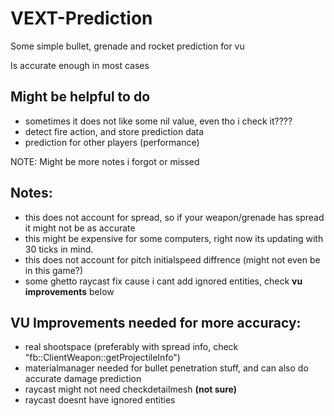 # VEXT-Prediction

Some simple bullet, grenade and rocket prediction for vu

Is accurate enough in most cases

## Might be helpful to do
- sometimes it does not like some nil value, even tho i check it????
- detect fire action, and store prediction data
- prediction for other players (performance)

NOTE: Might be more notes i forgot or missed
## Notes:
- this does not account for spread, so if your weapon/grenade has spread it might not be as accurate
- this might be expensive for some computers, right now its updating with 30 ticks in mind.
- this does not account for pitch initialspeed diffrence (might not even be in this game?)
- some ghetto raycast fix cause i cant add ignored entities, check **vu improvements** below

## VU Improvements needed for more accuracy:

- real shootspace (preferably with spread info, check "fb::ClientWeapon::getProjectileInfo")
- materialmanager needed for bullet penetration stuff, and can also do accurate damage prediction
- raycast might not need checkdetailmesh **(not sure)**
- raycast doesnt have ignored entities